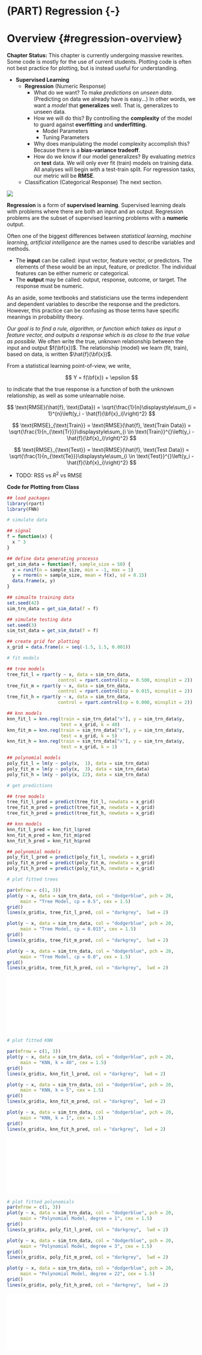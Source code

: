 # (PART) Regression {-}

# Overview {#regression-overview}

**Chapter Status:** This chapter is currently undergoing massive rewrites. Some code is mostly for the use of current students. Plotting code is often not best practice for plotting, but is instead useful for understanding.














- **Supervised Learning**
    - **Regression** (Numeric Response)
        - What do we want? To make *predictions* on *unseen data*. (Predicting on data we already have is easy...) In other words, we want a *model* that **generalizes** well. That is, generalizes to unseen data.
        - How we will do this? By controlling the **complexity** of the model to guard against **overfitting** and **underfitting**.
            - Model Parameters
            - Tuning Parameters
        - Why does manipulating the model complexity accomplish this? Because there is a **bias-variance tradeoff**.
        - How do we know if our model generalizes? By evaluating *metrics* on **test** data. We will only ever fit (train) models on training data. All analyses will begin with a test-train split. For regression tasks, our metric will be **RMSE**.
    - Classification (Categorical Response) The next section.

![](images/regression.png)

**Regression** is a form of **supervised learning**. Supervised learning deals with problems where there are both an input and an output. Regression problems are the subset of supervised learning problems with a **numeric** output.

Often one of the biggest differences between *statistical learning*, *machine learning*, *artificial intelligence* are the names used to describe variables and methods.

- The **input** can be called: input vector, feature vector, or predictors. The elements of these would be an input, feature, or predictor. The individual features can be either numeric or categorical.
- The **output** may be called: output, response, outcome, or target. The response must be numeric.

As an aside, some textbooks and statisticians use the terms independent and dependent variables to describe the response and the predictors. However, this practice can be confusing as those terms have specific meanings in probability theory.

*Our goal is to find a rule, algorithm, or function which takes as input a feature vector, and outputs a response which is as close to the true value as possible.* We often write the true, unknown relationship between the input and output $f(\bf{x})$. The relationship (model) we learn (fit, train), based on data, is written $\hat{f}(\bf{x})$.

From a statistical learning point-of-view, we write,

$$
Y = f(\bf{x}) + \epsilon
$$



to indicate that the true response is a function of both the unknown relationship, as well as some unlearnable noise.



$$
\text{RMSE}(\hat{f}, \text{Data}) = \sqrt{\frac{1}{n}\displaystyle\sum_{i = 1}^{n}\left(y_i - \hat{f}(\bf{x}_i)\right)^2}
$$

$$
\text{RMSE}_{\text{Train}} = \text{RMSE}(\hat{f}, \text{Train Data}) = \sqrt{\frac{1}{n_{\text{Tr}}}\displaystyle\sum_{i \in \text{Train}}^{}\left(y_i - \hat{f}(\bf{x}_i)\right)^2}
$$

$$
\text{RMSE}_{\text{Test}} = \text{RMSE}(\hat{f}, \text{Test Data}) = \sqrt{\frac{1}{n_{\text{Te}}}\displaystyle\sum_{i \in \text{Test}}^{}\left(y_i - \hat{f}(\bf{x}_i)\right)^2}
$$
- TODO: RSS vs $R^2$ vs RMSE







**Code for Plotting from Class**


```r
## load packages
library(rpart)
library(FNN)
```


```r
# simulate data

## signal
f = function(x) {
  x ^ 3
}

## define data generating processs
get_sim_data = function(f, sample_size = 50) {
  x = runif(n = sample_size, min = -1, max = 1)
  y = rnorm(n = sample_size, mean = f(x), sd = 0.15)
  data.frame(x, y)
}

## simualte training data
set.seed(42)
sim_trn_data = get_sim_data(f = f)

## simulate testing data
set.seed(3)
sim_tst_data = get_sim_data(f = f)

## create grid for plotting
x_grid = data.frame(x = seq(-1.5, 1.5, 0.001))
```


```r
# fit models

## tree models
tree_fit_l = rpart(y ~ x, data = sim_trn_data, 
                   control = rpart.control(cp = 0.500, minsplit = 2))
tree_fit_m = rpart(y ~ x, data = sim_trn_data, 
                   control = rpart.control(cp = 0.015, minsplit = 2))
tree_fit_h = rpart(y ~ x, data = sim_trn_data, 
                   control = rpart.control(cp = 0.000, minsplit = 2))

## knn models
knn_fit_l = knn.reg(train = sim_trn_data["x"], y = sim_trn_data$y, 
                    test = x_grid, k = 40)
knn_fit_m = knn.reg(train = sim_trn_data["x"], y = sim_trn_data$y, 
                    test = x_grid, k = 5)
knn_fit_h = knn.reg(train = sim_trn_data["x"], y = sim_trn_data$y, 
                    test = x_grid, k = 1)

## polynomial models
poly_fit_l = lm(y ~ poly(x,  1), data = sim_trn_data)
poly_fit_m = lm(y ~ poly(x,  3), data = sim_trn_data)
poly_fit_h = lm(y ~ poly(x, 22), data = sim_trn_data)
```


```r
# get predictions

## tree models
tree_fit_l_pred = predict(tree_fit_l, newdata = x_grid)
tree_fit_m_pred = predict(tree_fit_m, newdata = x_grid)
tree_fit_h_pred = predict(tree_fit_h, newdata = x_grid)

## knn models
knn_fit_l_pred = knn_fit_l$pred
knn_fit_m_pred = knn_fit_m$pred
knn_fit_h_pred = knn_fit_h$pred

## polynomial models
poly_fit_l_pred = predict(poly_fit_l, newdata = x_grid)
poly_fit_m_pred = predict(poly_fit_m, newdata = x_grid)
poly_fit_h_pred = predict(poly_fit_h, newdata = x_grid)
```


```r
# plot fitted trees

par(mfrow = c(1, 3))
plot(y ~ x, data = sim_trn_data, col = "dodgerblue", pch = 20, 
     main = "Tree Model, cp = 0.5", cex = 1.5)
grid()
lines(x_grid$x, tree_fit_l_pred, col = "darkgrey",  lwd = 2)

plot(y ~ x, data = sim_trn_data, col = "dodgerblue", pch = 20,
     main = "Tree Model, cp = 0.015", cex = 1.5)
grid()
lines(x_grid$x, tree_fit_m_pred, col = "darkgrey",  lwd = 2)

plot(y ~ x, data = sim_trn_data, col = "dodgerblue", pch = 20, 
     main = "Tree Model, cp = 0.0", cex = 1.5)
grid()
lines(x_grid$x, tree_fit_h_pred, col = "darkgrey",  lwd = 2)
```

![](05-regression_files/figure-latex/unnamed-chunk-5-1.pdf)<!-- --> 


```r
# plot fitted KNN

par(mfrow = c(1, 3))
plot(y ~ x, data = sim_trn_data, col = "dodgerblue", pch = 20, 
     main = "KNN, k = 40", cex = 1.5)
grid()
lines(x_grid$x, knn_fit_l_pred, col = "darkgrey",  lwd = 2)

plot(y ~ x, data = sim_trn_data, col = "dodgerblue", pch = 20,
     main = "KNN, k = 5", cex = 1.5)
grid()
lines(x_grid$x, knn_fit_m_pred, col = "darkgrey",  lwd = 2)

plot(y ~ x, data = sim_trn_data, col = "dodgerblue", pch = 20, 
     main = "KNN, k = 1", cex = 1.5)
grid()
lines(x_grid$x, knn_fit_h_pred, col = "darkgrey",  lwd = 2)
```

![](05-regression_files/figure-latex/unnamed-chunk-6-1.pdf)<!-- --> 


```r
# plot fitted polynomials
par(mfrow = c(1, 3))
plot(y ~ x, data = sim_trn_data, col = "dodgerblue", pch = 20, 
     main = "Polynomial Model, degree = 1", cex = 1.5)
grid()
lines(x_grid$x, poly_fit_l_pred, col = "darkgrey",  lwd = 2)

plot(y ~ x, data = sim_trn_data, col = "dodgerblue", pch = 20,
     main = "Polynomial Model, degree = 3", cex = 1.5)
grid()
lines(x_grid$x, poly_fit_m_pred, col = "darkgrey",  lwd = 2)

plot(y ~ x, data = sim_trn_data, col = "dodgerblue", pch = 20, 
     main = "Polynomial Model, degree = 22", cex = 1.5)
grid()
lines(x_grid$x, poly_fit_h_pred, col = "darkgrey",  lwd = 2)
```

![](05-regression_files/figure-latex/unnamed-chunk-7-1.pdf)<!-- --> 













































<!-- ## Regression Notation -->


<!-- - $\mathbf{X}$ = $n \times p$ data matrix -->
<!-- - $\mathbf{x}_j$ = column of data matrix. vector of length $n$. $n$ observations of predictors $j$. -->
<!-- - $X$ = random variable. vector of length $p$, which could be 1 (not bold) -->
<!-- - $x_i$ = predictor values for observation $i$. vector of length $p$. realization of random variable $X$. (not bold) -->
<!-- - $Y$ = random variable. scalar. (not bold) -->
<!-- - $y_i$ = response for observation $i$. scalar. realization of random variable $Y$. (not bold) -->

<!-- - $i$ is for observations, of which there are $n$ -->
<!-- - $j$ is for predictors (features), of which there are $p$ -->


<!-- - $\mathcal{D}_{\texttt{trn}}$ is training data -->
<!-- - $n_{\texttt{trn}}$ is size of training data -->
<!-- - $\mathcal{D}_{\texttt{tst}}$ is training data -->
<!-- - $n_{\texttt{tst}}$ is size of training data -->

<!-- $$ -->
<!-- (X, Y) \in \mathbb{R}^p \times \mathbb{R} -->
<!-- $$ -->



<!-- $$ -->
<!-- \mathcal{D} = (x_i, y_i) \in \mathbb{R}^p \times \mathbb{R} -->
<!-- $$ -->

<!-- $$ -->
<!-- x_i^T = [x_{i1}, x_{i2}, \ldots x_{ip}] -->
<!-- $$ -->


<!-- $$ -->
<!-- x^T = [x_{1}, x_{2}, \ldots x_{p}] -->
<!-- $$ -->

<!-- $$ -->
<!-- \mathbf{x}_j = \begin{bmatrix} x_{1j} \\ x_{2j} \\ \vdots\\ x_{nj} \end{bmatrix} -->
<!-- $$ -->

<!-- $$ -->
<!-- \mathbf{X} = [\mathbf{x}_1, \mathbf{x}_2, \ldots, \mathbf{x}_p] -->
<!-- $$ -->

<!-- $$ -->
<!-- \mathbf{X} = \begin{bmatrix} x_1^T \\ x_2^T \\ \vdots\\ x_n^T \end{bmatrix} -->
<!-- $$ -->


<!-- $$ -->
<!-- \mathbf{X} = [\mathbf{1}, \mathbf{x}_1, \mathbf{x}_2, \ldots, \mathbf{x}_p] -->
<!-- $$ -->


<!-- $$ -->
<!-- \mathbf{y} = \begin{bmatrix} y_1 \\ y_2 \\ \vdots\\ y_n \end{bmatrix} -->
<!-- $$ -->


<!-- $$ -->
<!-- \mathbb{E}[(Y - f(X))^2] -->
<!-- $$ -->

<!-- $$ -->
<!-- Y = f(X) + \epsilon -->
<!-- $$ -->

<!-- $$ -->
<!-- f(x) = \mathbb{E}(Y \mid X = x) -->
<!-- $$ -->


